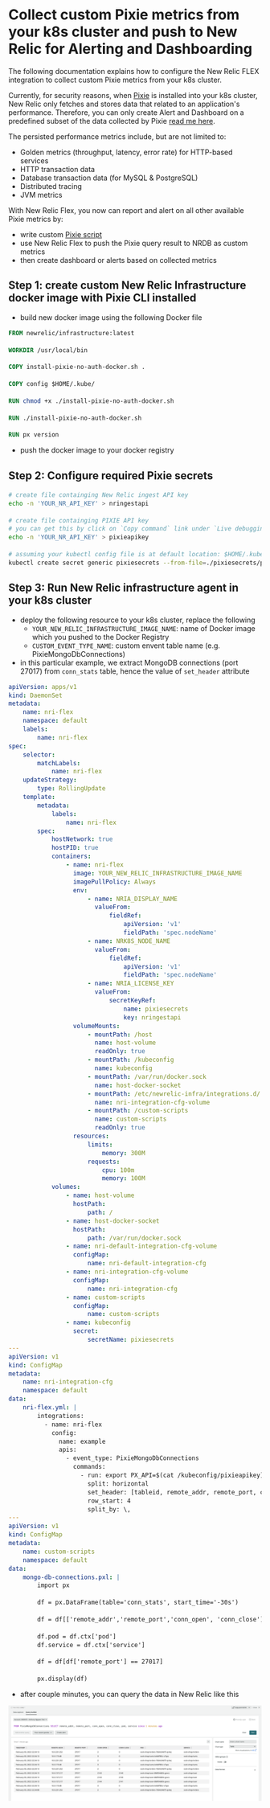 # Collect custom Pixie metrics from your k8s cluster and push to New Relic for Alerting and Dashboarding

The following documentation explains how to configure the New Relic FLEX integration to collect custom Pixie metrics from your k8s cluster.

Currently, for security reasons, when [Pixie](https://pixielabs.ai) is installed into your k8s cluster, New Relic only fetches and stores data that related to an application's performance. Therefore, you can only create Alert and Dashboard on a predefined subset of the data collected by Pixie [read me here](https://docs.newrelic.com/docs/kubernetes-pixie/auto-telemetry-pixie/pixie-data-security-overview/).

The persisted performance metrics include, but are not limited to:

-   Golden metrics (throughput, latency, error rate) for HTTP-based services
-   HTTP transaction data
-   Database transaction data (for MySQL & PostgreSQL)
-   Distributed tracing
-   JVM metrics

With New Relic Flex, you now can report and alert on all other available Pixie metrics by:

-   write custom [Pixie script](https://docs.pixielabs.ai/tutorials/pxl-scripts/write-pxl-scripts/)
-   use New Relic Flex to push the Pixie query result to NRDB as custom metrics
-   then create dashboard or alerts based on collected metrics

## Step 1: create custom New Relic Infrastructure docker image with Pixie CLI installed

-   build new docker image using the following Docker file

```Dockerfile
FROM newrelic/infrastructure:latest

WORKDIR /usr/local/bin

COPY install-pixie-no-auth-docker.sh .

COPY config $HOME/.kube/

RUN chmod +x ./install-pixie-no-auth-docker.sh

RUN ./install-pixie-no-auth-docker.sh

RUN px version
```

-   push the docker image to your docker registry

## Step 2: Configure required Pixie secrets

```bash
# create file containging New Relic ingest API key
echo -n 'YOUR_NR_API_KEY' > nringestapi

# create file containging PIXIE API key
# you can get this by click on `Copy command` link under `Live debugging with Pixie` tab on New Relic Kubernetes Cluster Explorer page
echo -n 'YOUR_NR_API_KEY' > pixieapikey

# assuming your kubectl config file is at default location: $HOME/.kube/config
kubectl create secret generic pixiesecrets --from-file=./pixiesecrets/pixieapikey --from-file=$HOME/.kube/config --from-file=./pixiesecrets/nringestapi
```

## Step 3: Run New Relic infrastructure agent in your k8s cluster

-   deploy the following resource to your k8s cluster, replace the following
    -   `YOUR_NEW_RELIC_INFRASTRUCTURE_IMAGE_NAME`: name of Docker image which you pushed to the Docker Registry
    -   `CUSTOM_EVENT_TYPE_NAME`: custom envent table name (e.g. PixieMongoDbConnections)
-   in this particular example, we extract MongoDB connections (port 27017) from `conn_stats` table, hence the value of `set_header` attribute

```yaml
apiVersion: apps/v1
kind: DaemonSet
metadata:
    name: nri-flex
    namespace: default
    labels:
        name: nri-flex
spec:
    selector:
        matchLabels:
            name: nri-flex
    updateStrategy:
        type: RollingUpdate
    template:
        metadata:
            labels:
                name: nri-flex
        spec:
            hostNetwork: true
            hostPID: true
            containers:
                - name: nri-flex
                  image: YOUR_NEW_RELIC_INFRASTRUCTURE_IMAGE_NAME
                  imagePullPolicy: Always
                  env:
                      - name: NRIA_DISPLAY_NAME
                        valueFrom:
                            fieldRef:
                                apiVersion: 'v1'
                                fieldPath: 'spec.nodeName'
                      - name: NRK8S_NODE_NAME
                        valueFrom:
                            fieldRef:
                                apiVersion: 'v1'
                                fieldPath: 'spec.nodeName'
                      - name: NRIA_LICENSE_KEY
                        valueFrom:
                            secretKeyRef:
                                name: pixiesecrets
                                key: nringestapi
                  volumeMounts:
                      - mountPath: /host
                        name: host-volume
                        readOnly: true
                      - mountPath: /kubeconfig
                        name: kubeconfig
                      - mountPath: /var/run/docker.sock
                        name: host-docker-socket
                      - mountPath: /etc/newrelic-infra/integrations.d/
                        name: nri-integration-cfg-volume
                      - mountPath: /custom-scripts
                        name: custom-scripts
                        readOnly: true
                  resources:
                      limits:
                          memory: 300M
                      requests:
                          cpu: 100m
                          memory: 100M
            volumes:
                - name: host-volume
                  hostPath:
                      path: /
                - name: host-docker-socket
                  hostPath:
                      path: /var/run/docker.sock
                - name: nri-default-integration-cfg-volume
                  configMap:
                      name: nri-default-integration-cfg
                - name: nri-integration-cfg-volume
                  configMap:
                      name: nri-integration-cfg
                - name: custom-scripts
                  configMap:
                      name: custom-scripts
                - name: kubeconfig
                  secret:
                      secretName: pixiesecrets
---
apiVersion: v1
kind: ConfigMap
metadata:
    name: nri-integration-cfg
    namespace: default
data:
    nri-flex.yml: |
        integrations:
          - name: nri-flex
            config:
              name: example
              apis:
                - event_type: PixieMongoDbConnections
                  commands:
                    - run: export PX_API=$(cat /kubeconfig/pixieapikey) && px auth login --api_key=$PX_API --kubeconfig /kubeconfig/config && px run -f /custom-scripts/mongo-db-connections.pxl --kubeconfig /kubeconfig/config -o csv
                      split: horizontal
                      set_header: [tableid, remote_addr, remote_port, conn_open, conn_close, pod, service]
                      row_start: 4
                      split_by: \,
---
apiVersion: v1
kind: ConfigMap
metadata:
    name: custom-scripts
    namespace: default
data:
    mongo-db-connections.pxl: |
        import px

        df = px.DataFrame(table='conn_stats', start_time='-30s')

        df = df[['remote_addr','remote_port','conn_open', 'conn_close']]

        df.pod = df.ctx['pod']
        df.service = df.ctx['service']

        df = df[df['remote_port'] == 27017]

        px.display(df)
```

-   after couple minutes, you can query the data in New Relic like this

![](querypixiedata.png)
